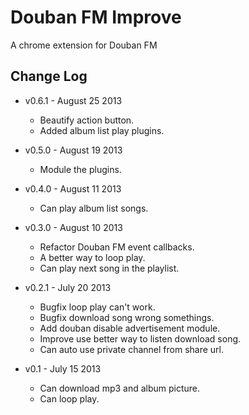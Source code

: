 # Douban FM Improve

A chrome extension for Douban FM

## Change Log

- v0.6.1 - August 25 2013
    - Beautify action button.
    - Added album list play plugins.

- v0.5.0 - August 19 2013
    - Module the plugins.

- v0.4.0 - August 11 2013
    - Can play album list songs.

- v0.3.0 - August 10 2013
    - Refactor Douban FM event callbacks.
    - A better way to loop play.
    - Can play next song in the playlist.

- v0.2.1 - July 20 2013
    - Bugfix loop play can't work.
    - Bugfix download song wrong somethings.
    - Add douban disable advertisement module.
    - Improve use better way to listen download song.
    - Can auto use private channel from share url.

- v0.1 - July 15 2013
    - Can download mp3 and album picture.
    - Can loop play.